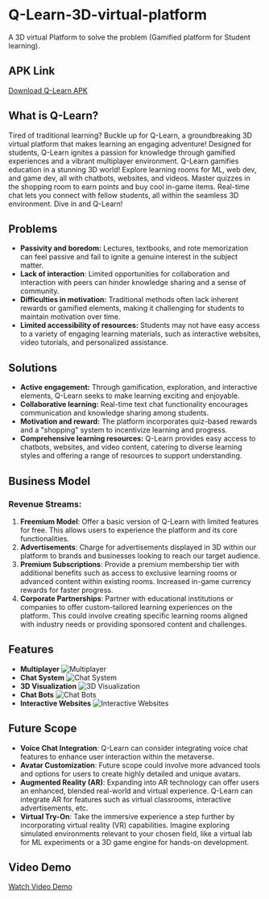 # Q-Learn-3D-virtual-platform

A 3D virtual Platform to solve the problem (Gamified platform for Student learning).

## APK Link
[Download Q-Learn APK](//https://drive.google.com/file/d/12T0jrA5-vqmJYGayfvTaeRUPXMmd_jkx/view?usp=drive_link)

## What is Q-Learn?
Tired of traditional learning? Buckle up for Q-Learn, a groundbreaking 3D virtual platform that makes learning an engaging adventure! Designed for students, Q-Learn ignites a passion for knowledge through gamified experiences and a vibrant multiplayer environment. Q-Learn gamifies education in a stunning 3D world! Explore learning rooms for ML, web dev, and game dev, all with chatbots, websites, and videos. Master quizzes in the shopping room to earn points and buy cool in-game items. Real-time chat lets you connect with fellow students, all within the seamless 3D environment. Dive in and Q-Learn!

## Problems
- **Passivity and boredom:** Lectures, textbooks, and rote memorization can feel passive and fail to ignite a genuine interest in the subject matter.
- **Lack of interaction**: Limited opportunities for collaboration and interaction with peers can hinder knowledge sharing and a sense of community.
- **Difficulties in motivation:** Traditional methods often lack inherent rewards or gamified elements, making it challenging for students to maintain motivation over time.
- **Limited accessibility of resources:** Students may not have easy access to a variety of engaging learning materials, such as interactive websites, video tutorials, and personalized assistance.

## Solutions
- **Active engagement:** Through gamification, exploration, and interactive elements, Q-Learn seeks to make learning exciting and enjoyable.
- **Collaborative learning:** Real-time text chat functionality encourages communication and knowledge sharing among students.
- **Motivation and reward:** The platform incorporates quiz-based rewards and a "shopping" system to incentivize learning and progress.
- **Comprehensive learning resources:** Q-Learn provides easy access to chatbots, websites, and video content, catering to diverse learning styles and offering a range of resources to support understanding.

## Business Model
### Revenue Streams:
1. **Freemium Model**: Offer a basic version of Q-Learn with limited features for free. This allows users to experience the platform and its core functionalities.
2. **Advertisements**: Charge for advertisements displayed in 3D within our platform to brands and businesses looking to reach our target audience.
3. **Premium Subscriptions**: Provide a premium membership tier with additional benefits such as access to exclusive learning rooms or advanced content within existing rooms. Increased in-game currency rewards for faster progress.
4. **Corporate Partnerships**: Partner with educational institutions or companies to offer custom-tailored learning experiences on the platform. This could involve creating specific learning rooms aligned with industry needs or providing sponsored content and challenges.

## Features
- **Multiplayer**
  ![Multiplayer](./images/multiplayer.png)
- **Chat System**
  ![Chat System](./images/chat.png)
- **3D Visualization**
  ![3D Visualization](./images/visualization.png)
- **Chat Bots**
  ![Chat Bots](./images/chatbots.png)
- **Interactive Websites**
  ![Interactive Websites](./images/websites.png)

## Future Scope
- **Voice Chat Integration**: Q-Learn can consider integrating voice chat features to enhance user interaction within the metaverse.
- **Avatar Customization**: Future scope could involve more advanced tools and options for users to create highly detailed and unique avatars.
- **Augmented Reality (AR)**: Expanding into AR technology can offer users an enhanced, blended real-world and virtual experience. Q-Learn can integrate AR for features such as virtual classrooms, interactive advertisements, etc.
- **Virtual Try-On**: Take the immersive experience a step further by incorporating virtual reality (VR) capabilities. Imagine exploring simulated environments relevant to your chosen field, like a virtual lab for ML experiments or a 3D game engine for hands-on development.

## Video Demo
[Watch Video Demo](//https://www.youtube.com/watch?v=YOUR_VIDEO_ID)
